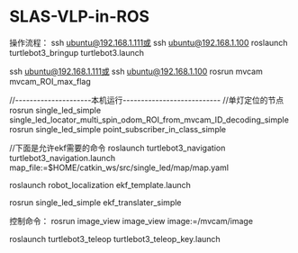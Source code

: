 # SLAS-VLP-in-ROS

操作流程：
ssh ubuntu@192.168.1.111或 ssh ubuntu@192.168.1.100
roslaunch turtlebot3_bringup turtlebot3.launch

ssh ubuntu@192.168.1.111或 ssh ubuntu@192.168.1.100
rosrun mvcam mvcam_ROI_max_flag

//---------------------本机运行---------------------------
//单灯定位的节点
rosrun single_led_simple single_led_locator_multi_spin_odom_ROI_from_mvcam_ID_decoding_simple
rosrun single_led_simple point_subscriber_in_class_simple

//下面是允许ekf需要的命令
roslaunch turtlebot3_navigation turtlebot3_navigation.launch map_file:=$HOME/catkin_ws/src/single_led/map/map.yaml

roslaunch robot_localization ekf_template.launch

rosrun single_led_simple ekf_translater_simple


控制命令：
rosrun image_view image_view image:=/mvcam/image

roslaunch turtlebot3_teleop turtlebot3_teleop_key.launch
